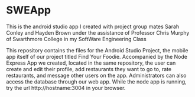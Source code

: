 # SWEApp
This is the android studio app I created with project group mates Sarah Conley and Hayden Brown under the assistance of Professor Chris Murphy of Swarthmore College in my SoftWare Engineering Class

This repository contains the files for the Android Studio Project, the mobile app itself of our project
titled Find Your Foodie. Accompanied by the Node Express App we created, located in the same repository, the
user can create and edit their profile, add restaurants they want to go to, rate restaurants,
and message other users on the
app. Administrators can also access the database through our web app. While the node app is running, try the url http://hostname:3004
in your browser.

